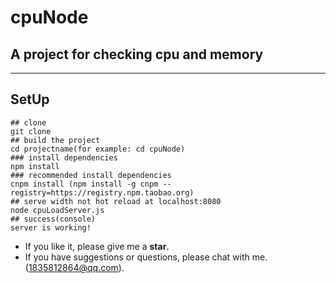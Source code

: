 # cpuNode
## A project for checking cpu and memory

------

## SetUp
```
## clone
git clone
## build the project
cd projectname(for example: cd cpuNode)
### install dependencies
npm install
### recommended install dependencies
cnpm install (npm install -g cnpm --registry=https://registry.npm.taobao.org)
## serve width not hot reload at localhost:8080
node cpuLoadServer.js
## success(console)
server is working!
```

- If you like it, please give me a **star**.
- If you have suggestions or questions, please chat with me.(1835812864@qq.com).
